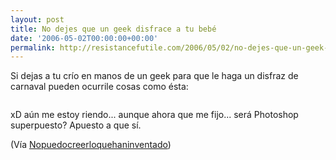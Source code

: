 ```yaml
---
layout: post
title: No dejes que un geek disfrace a tu bebé
date: '2006-05-02T00:00:00+00:00'
permalink: http://resistancefutile.com/2006/05/02/no-dejes-que-un-geek-disfrace-a-tu-bebe/
---
```

Si dejas a tu crío en manos de un geek para que le haga un disfraz de carnaval pueden ocurrile cosas como ésta:

<img style="display:block; margin:0px auto 10px; text-align:center;" src="http://photos1.blogger.com/blogger/6639/1972/320/138919950_1294c9104b_o.jpg" border="0" alt="" />

xD aún me estoy riendo... aunque ahora que me fijo... será Photoshop superpuesto? Apuesto a que sí.

(Vía <a href="http://www.nopuedocreer.com/quelohayaninventado/?p=360">Nopuedocreerloquehaninventado</a>)
